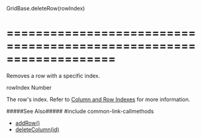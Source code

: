<!--id-->GridBase.deleteRow(rowIndex)<!--/id-->
===================================================================
===================================================================

<!--shortDescription-->
Removes a row with a specific index.
<!--/shortDescription-->

<!--paramName1-->rowIndex<!--/paramName1-->
<!--paramType1-->Number<!--/paramType1-->
<!--paramDescription1-->
The row's index. Refer to [Column and Row Indexes](/Documentation/Guide/Widgets/{WidgetName}/Columns/Column_and_Row_Indexes/) for more information.
<!--/paramDescription1-->

<!--fullDescription-->
#####See Also#####
#include common-link-callmethods
- [addRow()]({basewidgetpath}/Methods/#addRow)
- [deleteColumn(id)]({basewidgetpath}/Methods/#deleteColumnid)
<!--/fullDescription-->